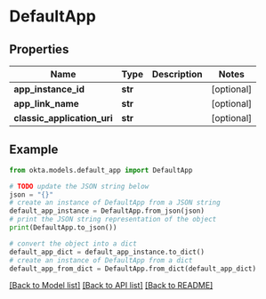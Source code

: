# DefaultApp


## Properties

Name | Type | Description | Notes
------------ | ------------- | ------------- | -------------
**app_instance_id** | **str** |  | [optional] 
**app_link_name** | **str** |  | [optional] 
**classic_application_uri** | **str** |  | [optional] 

## Example

```python
from okta.models.default_app import DefaultApp

# TODO update the JSON string below
json = "{}"
# create an instance of DefaultApp from a JSON string
default_app_instance = DefaultApp.from_json(json)
# print the JSON string representation of the object
print(DefaultApp.to_json())

# convert the object into a dict
default_app_dict = default_app_instance.to_dict()
# create an instance of DefaultApp from a dict
default_app_from_dict = DefaultApp.from_dict(default_app_dict)
```
[[Back to Model list]](../README.md#documentation-for-models) [[Back to API list]](../README.md#documentation-for-api-endpoints) [[Back to README]](../README.md)


